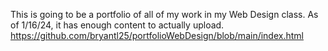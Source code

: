 This is going to be a portfolio of all of my work in my Web Design class. 
As of 1/16/24, it has enough content to actually upload. 
https://github.com/bryantl25/portfolioWebDesign/blob/main/index.html
